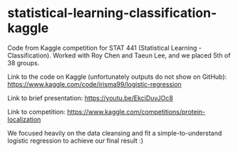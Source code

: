 # statistical-learning-classification-kaggle
Code from Kaggle competition for STAT 441 (Statistical Learning - Classification). Worked with Roy Chen and Taeun Lee, and we placed 5th of 38 groups. 

Link to the code on Kaggle (unfortunately outputs do not show on GitHub): https://www.kaggle.com/code/irisma99/logistic-regression

Link to brief presentation: https://youtu.be/EkciDuvJOc8

Link to competition: https://www.kaggle.com/competitions/protein-localization

We focused heavily on the data cleansing and fit a simple-to-understand logistic regression to achieve our final result :)
